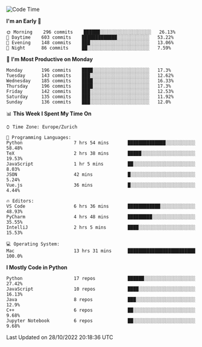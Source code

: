 <!--START_SECTION:waka-->
![Code Time](http://img.shields.io/badge/Code%20Time-2%2C445%20hrs%2022%20mins-blue)

**I'm an Early 🐤** 

```text
🌞 Morning    296 commits    ██████░░░░░░░░░░░░░░░░░░░   26.13% 
🌆 Daytime    603 commits    █████████████░░░░░░░░░░░░   53.22% 
🌃 Evening    148 commits    ███░░░░░░░░░░░░░░░░░░░░░░   13.06% 
🌙 Night      86 commits     ██░░░░░░░░░░░░░░░░░░░░░░░   7.59%

```
📅 **I'm Most Productive on Monday** 

```text
Monday       196 commits    ████░░░░░░░░░░░░░░░░░░░░░   17.3% 
Tuesday      143 commits    ███░░░░░░░░░░░░░░░░░░░░░░   12.62% 
Wednesday    185 commits    ████░░░░░░░░░░░░░░░░░░░░░   16.33% 
Thursday     196 commits    ████░░░░░░░░░░░░░░░░░░░░░   17.3% 
Friday       142 commits    ███░░░░░░░░░░░░░░░░░░░░░░   12.53% 
Saturday     135 commits    ███░░░░░░░░░░░░░░░░░░░░░░   11.92% 
Sunday       136 commits    ███░░░░░░░░░░░░░░░░░░░░░░   12.0%

```


📊 **This Week I Spent My Time On** 

```text
⌚︎ Time Zone: Europe/Zurich

💬 Programming Languages: 
Python                   7 hrs 54 mins       ██████████████░░░░░░░░░░░   58.48% 
TeX                      2 hrs 38 mins       █████░░░░░░░░░░░░░░░░░░░░   19.53% 
JavaScript               1 hr 5 mins         ██░░░░░░░░░░░░░░░░░░░░░░░   8.03% 
JSON                     42 mins             █░░░░░░░░░░░░░░░░░░░░░░░░   5.24% 
Vue.js                   36 mins             █░░░░░░░░░░░░░░░░░░░░░░░░   4.44%

🔥 Editors: 
VS Code                  6 hrs 36 mins       ████████████░░░░░░░░░░░░░   48.93% 
PyCharm                  4 hrs 48 mins       █████████░░░░░░░░░░░░░░░░   35.55% 
IntelliJ                 2 hrs 5 mins        ████░░░░░░░░░░░░░░░░░░░░░   15.53%

💻 Operating System: 
Mac                      13 hrs 31 mins      █████████████████████████   100.0%

```

**I Mostly Code in Python** 

```text
Python                   17 repos            ██████░░░░░░░░░░░░░░░░░░░   27.42% 
JavaScript               10 repos            ████░░░░░░░░░░░░░░░░░░░░░   16.13% 
Java                     8 repos             ███░░░░░░░░░░░░░░░░░░░░░░   12.9% 
C++                      6 repos             ██░░░░░░░░░░░░░░░░░░░░░░░   9.68% 
Jupyter Notebook         6 repos             ██░░░░░░░░░░░░░░░░░░░░░░░   9.68%

```



 Last Updated on 28/10/2022 20:18:36 UTC
<!--END_SECTION:waka-->　　
